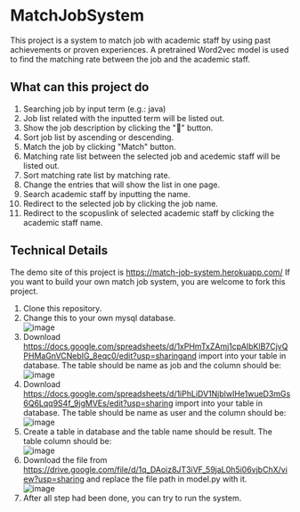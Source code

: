 # MatchJobSystem
This project is a system to match job with academic staff by using past achievements or proven experiences. A pretrained Word2vec model is used to find the matching rate between the job and the academic staff.

 ## What can this project do
1. Searching job by input term (e.g.: java)
2. Job list related with the inputted term will be listed out.
3. Show the job description by clicking the "🔽" button.
4. Sort job list by ascending or descending.
5. Match the job by clicking "Match" button.
6. Matching rate list between the selected job and acedemic staff will be listed out.
7. Sort matching rate list by matching rate.
8. Change the entries that will show the list in one page.
9. Search academic staff by inputting the name.
10. Redirect to the selected job by clicking the job name.
11. Redirect to the scopuslink of selected academic staff by clicking the academic staff name.

## Technical Details
The demo site of this project is https://match-job-system.herokuapp.com/
If you want to build your own match job system, you are welcome to fork this project.

1. Clone this repository.
2. Change this to your own mysql database.<br />![image](https://user-images.githubusercontent.com/48663954/122637973-f63a2b80-d123-11eb-88cf-48b56d5e22b6.png) <br />
3. Download https://docs.google.com/spreadsheets/d/1xPHmTxZAmj1cpAIbKlB7CjvQPHMaGnVCNebIG_8eqc0/edit?usp=sharingand import into your table in database. The table should be name as job and the column should be:<br /> ![image](https://user-images.githubusercontent.com/48663954/122637323-98581480-d120-11eb-8903-638aa21a6612.png) <br />
4. Download https://docs.google.com/spreadsheets/d/1iPhLiDV1NjblwIHe1wueD3mGs6Q6Lqq9S4f_9jgMVEs/edit?usp=sharing import into your table in database. The table should be name as user and the column should be:<br /> ![image](https://user-images.githubusercontent.com/48663954/122637359-c2113b80-d120-11eb-8f4e-9336935f94d0.png) <br />
5. Create a table in database and the table name should be result. The table column should be:<br /> ![image](https://user-images.githubusercontent.com/48663954/122637398-f84ebb00-d120-11eb-98de-de9af9981c24.png) <br />
6. Download the file from https://drive.google.com/file/d/1q_DAoiz8JT3iVF_59jaL0h5i06vjbChX/view?usp=sharing and replace the file path in model.py with it.<br /> ![image](https://user-images.githubusercontent.com/48663954/122638169-45cd2700-d125-11eb-86ab-976207232bd2.png) <br />
7. After all step had been done, you can try to run the system.



